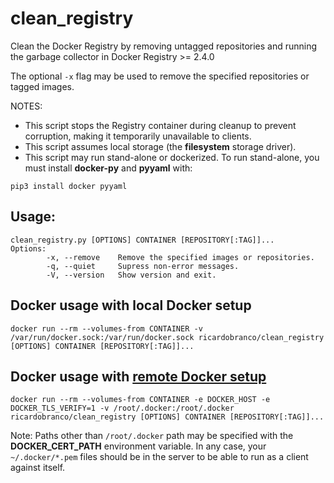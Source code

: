 # clean_registry
Clean the Docker Registry by removing untagged repositories and running the garbage collector in Docker Registry >= 2.4.0

The optional `-x` flag may be used to remove the specified repositories or tagged images.

NOTES:
  - This script stops the Registry container during cleanup to prevent corruption, making it temporarily unavailable to clients.
  - This script assumes local storage (the **filesystem** storage driver).
  - This script may run stand-alone or dockerized.  To run stand-alone, you must install **docker-py** and **pyyaml** with:
  
  `pip3 install docker pyyaml`
  
## Usage:

```
clean_registry.py [OPTIONS] CONTAINER [REPOSITORY[:TAG]]...
Options:
        -x, --remove    Remove the specified images or repositories.
        -q, --quiet     Supress non-error messages.
        -V, --version   Show version and exit.
```

## Docker usage with local Docker setup

`docker run --rm --volumes-from CONTAINER -v /var/run/docker.sock:/var/run/docker.sock ricardobranco/clean_registry [OPTIONS] CONTAINER [REPOSITORY[:TAG]]...`

## Docker usage with [remote Docker setup](https://docs.docker.com/engine/security/https/#secure-by-default)

`docker run --rm --volumes-from CONTAINER -e DOCKER_HOST -e DOCKER_TLS_VERIFY=1 -v /root/.docker:/root/.docker ricardobranco/clean_registry [OPTIONS] CONTAINER [REPOSITORY[:TAG]]...`

Note: Paths other than `/root/.docker` path may be specified with the **DOCKER_CERT_PATH** environment variable.  In any case, your `~/.docker/*.pem` files should be in the server to be able to run as a client against itself.
